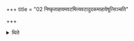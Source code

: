 +++
title = "02 निष्कृताहावमवटमित्यवटादुदकमाहावेषूत्सिञ्चति"

+++

<details><summary>थिते</summary>

निष्कृताहावमवटमित्यवटादुदकमाहावेषूत्सिञ्चति २
</details>
